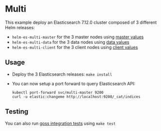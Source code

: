 # Multi

This example deploy an Elasticsearch 7.12.0 cluster composed of 3 different Helm
releases:

- `helm-es-multi-master` for the 3 master nodes using [master values][]
- `helm-es-multi-data` for the 3 data nodes using [data values][]
- `helm-es-multi-client` for the 3 client nodes using [client values][]

## Usage

* Deploy the 3 Elasticsearch releases: `make install`

* You can now setup a port forward to query Elasticsearch API:

  ```
  kubectl port-forward svc/multi-master 9200
  curl -u elastic:changeme http://localhost:9200/_cat/indices
  ```

## Testing

You can also run [goss integration tests][] using `make test`


[client values]: https://github.com/elastic/helm-charts/tree/7.12/elasticsearch/examples/multi/client.yaml
[data values]: https://github.com/elastic/helm-charts/tree/7.12/elasticsearch/examples/multi/data.yaml
[goss integration tests]: https://github.com/elastic/helm-charts/tree/7.12/elasticsearch/examples/multi/test/goss.yaml
[master values]: https://github.com/elastic/helm-charts/tree/7.12/elasticsearch/examples/multi/master.yaml
